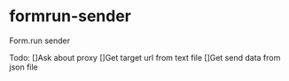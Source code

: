 # formrun-sender
Form.run sender

Todo:
[]Ask about proxy
[]Get target url from text file
[]Get send data from json file
